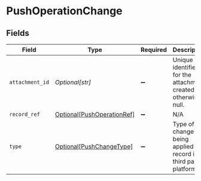 # PushOperationChange


## Fields

| Field                                                                 | Type                                                                  | Required                                                              | Description                                                           |
| --------------------------------------------------------------------- | --------------------------------------------------------------------- | --------------------------------------------------------------------- | --------------------------------------------------------------------- |
| `attachment_id`                                                       | *Optional[str]*                                                       | :heavy_minus_sign:                                                    | Unique identifier for the attachment created otherwise null.          |
| `record_ref`                                                          | [Optional[PushOperationRef]](../../models/shared/pushoperationref.md) | :heavy_minus_sign:                                                    | N/A                                                                   |
| `type`                                                                | [Optional[PushChangeType]](../../models/shared/pushchangetype.md)     | :heavy_minus_sign:                                                    | Type of change being applied to record in third party platform.       |